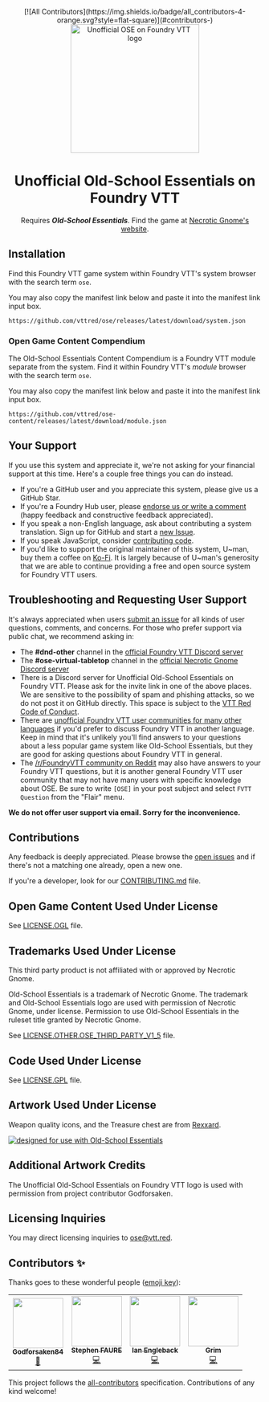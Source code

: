 <p align="center">
<!-- ALL-CONTRIBUTORS-BADGE:START - Do not remove or modify this section -->
[![All Contributors](https://img.shields.io/badge/all_contributors-4-orange.svg?style=flat-square)](#contributors-)
<!-- ALL-CONTRIBUTORS-BADGE:END -->
  <a href="https://foundryvtt.com/packages/ose/">
    <img alt="Unofficial OSE on Foundry VTT logo" src="https://raw.githubusercontent.com/vttred/ose/main/docs/images/unofficial-ose-fvtt-logo.png" width="256" />
  </a>
</p>
<h1 align="center">
  Unofficial Old-School Essentials on Foundry VTT
</h1>
<p align="center">
  <!-- BEGIN TEXT REQUIRED BY LICENSE -->Requires <strong><em>Old-School Essentials</em></strong>.<!-- END TEXT REQUIRED BY LICENSE --> Find the game at <a href="https://necroticgnome.com">Necrotic Gnome's website</a>.
</p>

## Installation

Find this Foundry VTT game system within Foundry VTT's system browser with the search term `ose`.

You may also copy the manifest link below and paste it into the manifest link input box.

```console
https://github.com/vttred/ose/releases/latest/download/system.json
```

### Open Game Content Compendium

The Old-School Essentials Content Compendium is a Foundry VTT module separate from the system. Find it within Foundry VTT's _module_ browser with the search term `ose`.

You may also copy the manifest link below and paste it into the manifest link input box.

```console
https://github.com/vttred/ose-content/releases/latest/download/module.json
```

## Your Support

If you use this system and appreciate it, we're not asking for your financial support at this time. Here's a couple free things you can do instead.

- If you're a GitHub user and you appreciate this system, please give us a GitHub Star.
- If you're a Foundry Hub user, please [endorse us or write a comment](https://www.foundryvtt-hub.com/ose) (happy feedback and constructive feedback appreciated).
- If you speak a non-English language, ask about contributing a system translation. Sign up for GitHub and start a [new Issue](https://github.com/vttred/ose/issues/new).
- If you speak JavaScript, consider [contributing code](/CONTRIBUTING.md).
- If you'd like to support the original maintainer of this system, U\~man, buy them a coffee on [Ko-Fi](https://ko-fi.com/u_man). It is largely because of U\~man's generosity that we are able to continue providing a free and open source system for Foundry VTT users.

## Troubleshooting and Requesting User Support

It's always appreciated when users [submit an issue](https://github.com/vttred/ose/issues/new) for all kinds of user questions, comments, and concerns. For those who prefer support via public chat, we recommend asking in:

- The **#dnd-other** channel in the [official Foundry VTT Discord server](https://discord.gg/foundryvtt)
- The **#ose-virtual-tabletop** channel in the [official Necrotic Gnome Discord server](https://discord.gg/YprM5nq)
- There is a Discord server for Unofficial Old-School Essentials on Foundry VTT. Please ask for the invite link in one of the above places. We are sensitive to the possibility of spam and phishing attacks, so we do not post it on GitHub directly. This space is subject to the [VTT Red Code of Conduct](/CODE_OF_CONDUCT.md).
- There are [unofficial Foundry VTT user communities for many other languages](https://www.foundryvtt-hub.com/links/#internationaldiscords) if you'd prefer to discuss Foundry VTT in another language. Keep in mind that it's unlikely you'll find answers to your questions about a less popular game system like Old-School Essentials, but they are good for asking questions about Foundry VTT in general.
- The [/r/FoundryVTT community on Reddit](https://reddit.com/r/FoundryVTT) may also have answers to your Foundry VTT questions, but it is another general Foundry VTT user community that may not have many users with specific knowledge about OSE. Be sure to write `[OSE]` in your post subject and select `FVTT Question` from the "Flair" menu.

**We do not offer user support via email. Sorry for the inconvenience.**

## Contributions

Any feedback is deeply appreciated. Please browse the [open issues](https://github.com/vttred/ose/issues/) and if there's not a matching one already, open a new one.

If you're a developer, look for our [CONTRIBUTING.md](/CONTRIBUTING.md) file.

## Open Game Content Used Under License

See [LICENSE.OGL](/LICENSE.OGL) file.

## Trademarks Used Under License

<!-- BEGIN TEXT REQUIRED BY LICENSE -->

This third party product is not affiliated with or approved by Necrotic Gnome.

Old-School Essentials is a trademark of Necrotic Gnome. The trademark and Old-School Essentials logo are used with permission of Necrotic Gnome, under license. <!-- ADDITIONAL TEXT REQUESTED BY NECROTIC GNOME --> Permission to use Old-School Essentials in the ruleset title granted by Necrotic Gnome. <!-- END ADDITIONAL TEXT -->

<!-- END TEXT REQUIRED BY LICENSE -->

See [LICENSE.OTHER.OSE_THIRD_PARTY_V1_5](/LICENSE.OTHER.OSETHIRDPARTY.V1_5) file.

## Code Used Under License

See [LICENSE.GPL](/LICENSE.GPL) file.

## Artwork Used Under License

Weapon quality icons, and the Treasure chest are from [Rexxard](https://assetstore.unity.com/packages/2d/gui/icons/flat-skills-icons-82713).

[![designed for use with Old-School Essentials](https://raw.githubusercontent.com/vttred/ose/main/docs/images/Designed_For_Use_With_Old-School_Essentials_-_Black.png)](https://necroticgnome.com)

## Additional Artwork Credits

The Unofficial Old-School Essentials on Foundry VTT logo is used with permission from project contributor Godforsaken.

## Licensing Inquiries

You may direct licensing inquiries to [ose@vtt.red](mailto:ose@vtt.red).

## Contributors ✨

Thanks goes to these wonderful people ([emoji key](https://allcontributors.org/docs/en/emoji-key)):

<!-- ALL-CONTRIBUTORS-LIST:START - Do not remove or modify this section -->
<!-- prettier-ignore-start -->
<!-- markdownlint-disable -->
<table>
  <tr>
    <td align="center"><a href="https://github.com/Godforsaken84"><img src="https://avatars.githubusercontent.com/u/100036544?v=4?s=100" width="100px;" alt=""/><br /><sub><b>Godforsaken84</b></sub></a><br /><a href="#design-Godforsaken84" title="Design">🎨</a></td>
    <td align="center"><a href="https://github.com/freohr"><img src="https://avatars.githubusercontent.com/u/3462951?v=4?s=100" width="100px;" alt=""/><br /><sub><b>Stephen FAURE</b></sub></a><br /><a href="https://github.com/vttred/ose/commits?author=freohr" title="Code">💻</a></td>
    <td align="center"><a href="https://github.com/engleback"><img src="https://avatars.githubusercontent.com/u/35422051?v=4?s=100" width="100px;" alt=""/><br /><sub><b>Ian Engleback</b></sub></a><br /><a href="https://github.com/vttred/ose/commits?author=engleback" title="Code">💻</a></td>
    <td align="center"><a href="https://github.com/RabidOwlbear"><img src="https://avatars.githubusercontent.com/u/71675732?v=4?s=100" width="100px;" alt=""/><br /><sub><b>Grim</b></sub></a><br /><a href="https://github.com/vttred/ose/commits?author=RabidOwlbear" title="Code">💻</a></td>
  </tr>
</table>

<!-- markdownlint-restore -->
<!-- prettier-ignore-end -->

<!-- ALL-CONTRIBUTORS-LIST:END -->

This project follows the [all-contributors](https://github.com/all-contributors/all-contributors) specification. Contributions of any kind welcome!